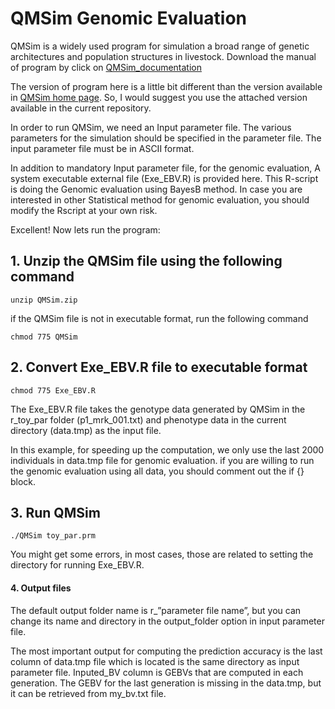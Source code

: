 # QMSim Genomic Evaluation

QMSim is a widely used program for simulation a broad range of genetic architectures and population structures in livestock. Download the manual of program by click on [QMSim_documentation](http://animalbiosciences.uoguelph.ca/~msargol/qmsim/QMSim_documentation.pdf)

The version of program here is a little bit different than the version available in [QMSim home page](http://animalbiosciences.uoguelph.ca/~msargol/qmsim/). So, I would suggest you use the attached version available in the current repository.

In order to run QMSim, we need an Input parameter file. The various parameters for the simulation should be specified in the parameter file. The input parameter file must be in ASCII format.

In addition to mandatory Input parameter file, for the genomic evaluation, A system executable external file (Exe_EBV.R) is provided here. This R-script is doing the Genomic evaluation using BayesB method. In case you are interested in other Statistical method for genomic evaluation, you should modify the Rscript at your own risk.

Excellent! Now lets run the program:

## 1. Unzip the QMSim file using the following command

```
unzip QMSim.zip
```

if the QMSim file is not in executable format, run the following command

```
chmod 775 QMSim
```

## 2. Convert Exe_EBV.R file to executable format

```
chmod 775 Exe_EBV.R
```

The Exe_EBV.R file takes the genotype data generated by QMSim in the r_toy_par folder (p1_mrk_001.txt) and phenotype data in the current directory (data.tmp) as the input file.

In this example, for speeding up the computation, we only use the last 2000 individuals in data.tmp file for genomic evaluation. if you are willing to run the genomic evaluation using all data, you should comment out the if {} block. 

## 3. Run QMSim

```
./QMSim toy_par.prm
```

You might get some errors, in most cases, those are related to setting the directory for running Exe_EBV.R. 

#### 4. Output files

The default output folder name is r_”parameter file name”, but you can change its name and directory in the output_folder option in input parameter file.

The most important output for computing the prediction accuracy is the last column of data.tmp file which is located is the same directory as input parameter file. Inputed_BV column is GEBVs that are computed in each generation. The GEBV for the last generation is missing in the data.tmp, but it can be retrieved from my_bv.txt file.

